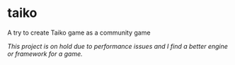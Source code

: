 # taiko
 A try to create Taiko game as a community game

*This project is on hold due to performance issues and I find a better engine or framework for a game.*
